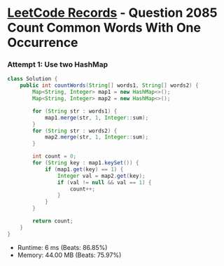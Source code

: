 # [LeetCode Records](../../README.md) - Question 2085 Count Common Words With One Occurrence

### Attempt 1: Use two HashMap
```java
class Solution {
    public int countWords(String[] words1, String[] words2) {
        Map<String, Integer> map1 = new HashMap<>();
        Map<String, Integer> map2 = new HashMap<>();

        for (String str : words1) {
            map1.merge(str, 1, Integer::sum);
        }
        for (String str : words2) {
            map2.merge(str, 1, Integer::sum);
        }

        int count = 0;
        for (String key : map1.keySet()) {
            if (map1.get(key) == 1) {
                Integer val = map2.get(key);
                if (val != null && val == 1) {
                    count++;
                }
            }
        }

        return count;
    }
}
```
- Runtime: 6 ms (Beats: 86.85%)
- Memory: 44.00 MB (Beats: 75.97%)

<br>
